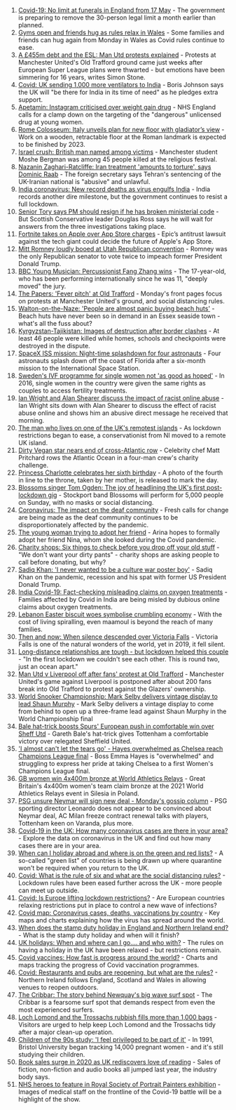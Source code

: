 1. [Covid-19: No limit at funerals in England from 17 May](https://www.bbc.co.uk/news/uk-56966731) - The government is preparing to remove the 30-person legal limit a month earlier than planned.
2. [Gyms open and friends hug as rules relax in Wales](https://www.bbc.co.uk/news/uk-wales-56929301) - Some families and friends can hug again from Monday in Wales as Covid rules continue to ease.
3. [A £455m debt and the ESL: Man Utd protests explained](https://www.bbc.co.uk/sport/football/56966096) - Protests at Manchester United's Old Trafford ground came just weeks after European Super League plans were thwarted - but emotions have been simmering for 16 years, writes Simon Stone.
4. [Covid: UK sending 1,000 more ventilators to India](https://www.bbc.co.uk/news/uk-56965932) - Boris Johnson says the UK will "be there for India in its time of need" as he pledges extra support.
5. [Apetamin: Instagram criticised over weight gain drug](https://www.bbc.co.uk/news/health-56930654) - NHS England calls for a clamp down on the targeting of the "dangerous" unlicensed drug at young women.
6. [Rome Colosseum: Italy unveils plan for new floor with gladiator’s view](https://www.bbc.co.uk/news/world-europe-56966365) - Work on a wooden, retractable floor at the Roman landmark is expected to be finished by 2023.
7. [Israel crush: British man named among victims](https://www.bbc.co.uk/news/uk-england-manchester-56965070) - Manchester student Moshe Bergman was among 45 people killed at the religious festival.
8. [Nazanin Zaghari-Ratcliffe: Iran treatment 'amounts to torture', says Dominic Raab](https://www.bbc.co.uk/news/uk-56963590) - The foreign secretary says Tehran's sentencing of the UK-Iranian national is "abusive" and unlawful.
9. [India coronavirus: New record deaths as virus engulfs India](https://www.bbc.co.uk/news/world-asia-india-56961940) - India records another dire milestone, but the government continues to resist a full lockdown.
10. [Senior Tory says PM should resign if he has broken ministerial code](https://www.bbc.co.uk/news/uk-politics-56962642) - But Scottish Conservative leader Douglas Ross says he will wait for answers from the three investigations taking place.
11. [Fortnite takes on Apple over App Store charges](https://www.bbc.co.uk/news/technology-56959938) - Epic’s antitrust lawsuit against the tech giant could decide the future of Apple's App Store.
12. [Mitt Romney loudly booed at Utah Republican convention](https://www.bbc.co.uk/news/world-us-canada-56963053) - Romney was the only Republican senator to vote twice to impeach former President Donald Trump.
13. [BBC Young Musician: Percussionist Fang Zhang wins](https://www.bbc.co.uk/news/entertainment-arts-56965752) - The 17-year-old, who has been performing internationally since he was 11, "deeply moved" the jury.
14. [The Papers: 'Fever pitch' at Old Trafford](https://www.bbc.co.uk/news/blogs-the-papers-56967159) - Monday's front pages focus on protests at Manchester United's ground, and social distancing rules.
15. [Walton-on-the-Naze: 'People are almost panic buying beach huts'](https://www.bbc.co.uk/news/uk-england-essex-56901720) - Beach huts have never been so in demand in an Essex seaside town - what's all the fuss about?
16. [Kyrgyzstan-Tajikistan: Images of destruction after border clashes](https://www.bbc.co.uk/news/world-asia-56963998) - At least 46 people were killed while homes, schools and checkpoints were destroyed in the dispute.
17. [SpaceX ISS mission: Night-time splashdown for four astronauts](https://www.bbc.co.uk/news/world-56962932) - Four astronauts splash down off the coast of Florida after a six-month mission to the International Space Station.
18. [Sweden's IVF programme for single women not 'as good as hoped'](https://www.bbc.co.uk/news/world-europe-56859427) - In 2016, single women in the country were given the same rights as couples to access fertility treatments.
19. [Ian Wright and Alan Shearer discuss the impact of racist online abuse](https://www.bbc.co.uk/sport/av/football/56949358) - Ian Wright sits down with Alan Shearer to discuss the effect of racist abuse online and shows him an abusive direct message he received that morning.
20. [The man who lives on one of the UK's remotest islands](https://www.bbc.co.uk/news/uk-northern-ireland-56929674) - As lockdown restrictions began to ease, a conservationist from NI moved to a remote UK island.
21. [Dirty Vegan star nears end of cross-Atlantic row](https://www.bbc.co.uk/news/uk-wales-56921357) - Celebrity chef Matt Pritchard rows the Atlantic Ocean in a four-man crew's charity challenge.
22. [Princess Charlotte celebrates her sixth birthday](https://www.bbc.co.uk/news/uk-56957564) - A photo of the fourth in line to the throne, taken by her mother, is released to mark the day.
23. [Blossoms singer Tom Ogden: The joy of headlining the UK's first post-lockdown gig](https://www.bbc.co.uk/news/newsbeat-56944509) - Stockport band Blossoms will perform for 5,000 people on Sunday, with no masks or social distancing.
24. [Coronavirus: The impact on the deaf community](https://www.bbc.co.uk/news/uk-56913227) - Fresh calls for change are being made as the deaf community continues to be disproportionately affected by the pandemic.
25. [The young woman trying to adopt her friend](https://www.bbc.co.uk/news/world-europe-56919234) - Arina hopes to formally adopt her friend Nina, whom she looked during the Covid pandemic.
26. [Charity shops: Six things to check before you drop off your old stuff](https://www.bbc.co.uk/news/uk-56842698) - "We don't want your dirty pants" - charity shops are asking people to call before donating, but why?
27. [Sadiq Khan: 'I never wanted to be a culture war poster boy'](https://www.bbc.co.uk/news/uk-england-london-56866242) - Sadiq Khan on the pandemic, recession and his spat with former US President Donald Trump.
28. [India Covid-19: Fact-checking misleading claims on oxygen treatments](https://www.bbc.co.uk/news/world-asia-india-56925650) - Families affected by Covid in India are being misled by dubious online claims about oxygen treatments.
29. [Lebanon Easter biscuit woes symbolise crumbling economy](https://www.bbc.co.uk/news/world-middle-east-56899350) - With the cost of living spiralling, even maamoul is beyond the reach of many families.
30. [Then and now: When silence descended over Victoria Falls](https://www.bbc.co.uk/news/science-environment-56902340) - Victoria Falls is one of the natural wonders of the world, yet in 2019, it fell silent.
31. [Long-distance relationships are tough - but lockdown helped this couple](https://www.bbc.co.uk/news/uk-56762942) - "In the first lockdown we couldn't see each other. This is round two, just an ocean apart."
32. [Man Utd v Liverpool off after fans' protest at Old Trafford](https://www.bbc.co.uk/sport/football/56960091) - Manchester United's game against Liverpool is postponed after about 200 fans break into Old Trafford to protest against the Glazers' ownership.
33. [World Snooker Championship: Mark Selby delivers vintage display to lead Shaun Murphy](https://www.bbc.co.uk/sport/snooker/56964742) - Mark Selby delivers a vintage display to come from behind to open up a three-frame lead against Shaun Murphy in the World Championship final
34. [Bale hat-trick boosts Spurs' European push in comfortable win over Sheff Utd](https://www.bbc.co.uk/sport/football/56876295) - Gareth Bale's hat-trick gives Tottenham a comfortable victory over relegated Sheffield United.
35. ['I almost can't let the tears go' - Hayes overwhelmed as Chelsea reach Champions League final](https://www.bbc.co.uk/sport/football/56965320) - Boss Emma Hayes is "overwhelmed" and struggling to express her pride at taking Chelsea to a first Women's Champions League final.
36. [GB women win 4x400m bronze at World Athletics Relays](https://www.bbc.co.uk/sport/athletics/56967133) - Great Britain's 4x400m women's team claim bronze at the 2021 World Athletics Relays event in Silesia in Poland.
37. [PSG unsure Neymar will sign new deal - Monday's gossip column](https://www.bbc.co.uk/sport/56959967) - PSG sporting director Leonardo does not appear to be convinced about Neymar deal, AC Milan freeze contract renewal talks with players, Tottenham keen on Varanda, plus more.
38. [Covid-19 in the UK: How many coronavirus cases are there in your area?](https://www.bbc.co.uk/news/uk-51768274) - Explore the data on coronavirus in the UK and find out how many cases there are in your area.
39. [When can I holiday abroad and where is on the green and red lists?](https://www.bbc.co.uk/news/explainers-52544307) - A so-called "green list" of countries is being drawn up where quarantine won't be required when you return to the UK.
40. [Covid: What is the rule of six and what are the social distancing rules?](https://www.bbc.co.uk/news/uk-51506729) - Lockdown rules have been eased further across the UK - more people can meet up outside.
41. [Covid: Is Europe lifting lockdown restrictions?](https://www.bbc.co.uk/news/explainers-53640249) - Are European countries relaxing restrictions put in place to control a new wave of infections?
42. [Covid map: Coronavirus cases, deaths, vaccinations by country](https://www.bbc.co.uk/news/world-51235105) - Key maps and charts explaining how the virus has spread around the world.
43. [When does the stamp duty holiday in England and Northern Ireland end?](https://www.bbc.co.uk/news/business-53319433) - What is the stamp duty holiday and when will it finish?
44. [UK holidays: When and where can I go.... and who with?](https://www.bbc.co.uk/news/explainers-52646738) - The rules on having a holiday in the UK have been relaxed - but restrictions remain.
45. [Covid vaccines: How fast is progress around the world?](https://www.bbc.co.uk/news/world-56237778) - Charts and maps tracking the progress of Covid vaccination programmes.
46. [Covid: Restaurants and pubs are reopening, but what are the rules?](https://www.bbc.co.uk/news/business-52977388) - Northern Ireland follows England, Scotland and Wales in allowing venues to reopen outdoors.
47. [The Cribbar: The story behind Newquay's big wave surf spot](https://www.bbc.co.uk/news/uk-england-cornwall-55954468) - The Cribbar is a fearsome surf spot that demands respect from even the most experienced surfers.
48. [Loch Lomond and the Trossachs rubbish fills more than 1,000 bags](https://www.bbc.co.uk/news/uk-scotland-56929665) - Visitors are urged to help keep Loch Lomond and the Trossachs tidy after a major clean-up operation.
49. [Children of the 90s study: 'I feel privileged to be part of it'](https://www.bbc.co.uk/news/uk-56901164) - In 1991, Bristol University began tracking 14,000 pregnant women - and it's still studying their children.
50. [Book sales surge in 2020 as UK rediscovers love of reading](https://www.bbc.co.uk/news/business-56893246) - Sales of fiction, non-fiction and audio books all jumped last year, the industry body says.
51. [NHS heroes to feature in Royal Society of Portrait Painters exhibition](https://www.bbc.co.uk/news/entertainment-arts-56900644) - Images of medical staff on the frontline of the Covid-19 battle will be a highlight of the show.
